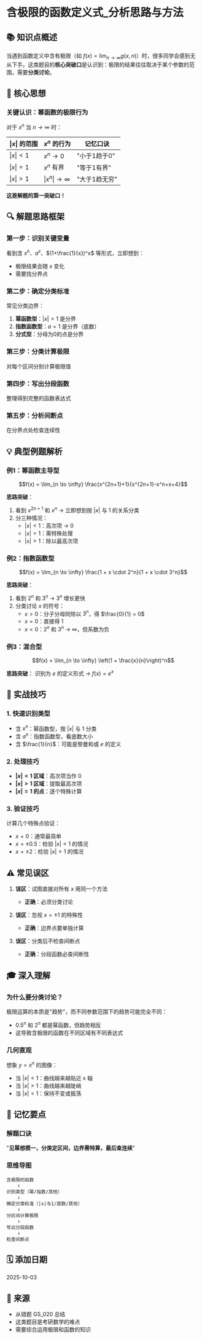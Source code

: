 # 含极限的函数定义式_分析思路与方法

## 📚 知识点概述

当遇到函数定义中含有极限（如 $f(x) = \lim_{n \to \infty} g(x,n)$）时，很多同学会感到无从下手。这类题目的**核心突破口**是认识到：极限的结果往往取决于某个参数的范围，需要**分类讨论**。

## 🎯 核心思想

### 关键认识：幂函数的极限行为

对于 $x^n$ 当 $n \to \infty$ 时：

| $\|x\|$ 的范围 | $x^n$ 的行为 | 记忆口诀 |
|---------------|-------------|---------|
| $\|x\| < 1$ | $x^n \to 0$ | "小于1趋于0" |
| $\|x\| = 1$ | $x^n$ 有界 | "等于1有界" |
| $\|x\| > 1$ | $\|x^n\| \to \infty$ | "大于1趋无穷" |

**这是解题的第一突破口！**

## 🔍 解题思路框架

### 第一步：识别关键变量
看到含 $x^n$、$a^x$、$(1+\frac{1}{x})^x$ 等形式，立即想到：
- 极限结果会随 $x$ 变化
- 需要找分界点

### 第二步：确定分类标准
常见分类边界：
1. **幂函数型**：$|x| = 1$ 是分界
2. **指数函数型**：$a = 1$ 是分界（底数）
3. **分式型**：分母为0的点是分界

### 第三步：分类计算极限
对每个区间分别计算极限值

### 第四步：写出分段函数
整理得到完整的函数表达式

### 第五步：分析间断点
在分界点处检查连续性

## 💡 典型例题解析

### 例1：幂函数主导型
$$f(x) = \lim_{n \to \infty} \frac{x^{2n+1}+1}{x^{2n+1}-x^n+x+4}$$

**思路突破**：
1. 看到 $x^{2n+1}$ 和 $x^n$ → 立即想到按 $|x|$ 与 1 的关系分类
2. 分三种情况：
   - $|x| < 1$：高次项 → 0
   - $|x| = 1$：需特殊处理
   - $|x| > 1$：除以最高次项

### 例2：指数函数型
$$f(x) = \lim_{n \to \infty} \frac{1 + x \cdot 2^n}{1 + x \cdot 3^n}$$

**思路突破**：
1. 看到 $2^n$ 和 $3^n$ → $3^n$ 增长更快
2. 分类讨论 $x$ 的符号：
   - $x > 0$：分子分母同除以 $3^n$，得 $\frac{0}{1} = 0$
   - $x = 0$：直接得 1
   - $x < 0$：$2^n$ 和 $3^n$ → $\infty$，但系数为负

### 例3：混合型
$$f(x) = \lim_{n \to \infty} \left(1 + \frac{x}{n}\right)^n$$

**思路突破**：
识别为 $e$ 的定义形式 → $f(x) = e^x$

## 🔧 实战技巧

### 1. 快速识别类型
- 含 $x^n$：幂函数型，按 $|x|$ 与 1 分类
- 含 $a^n$：指数函数型，看底数大小
- 含 $\frac{1}{n}$：可能是黎曼和或 $e$ 的定义

### 2. 处理技巧
- **$|x| < 1$ 区域**：高次项当作 0
- **$|x| > 1$ 区域**：提取最高次项
- **$|x| = 1$ 的点**：逐个特殊计算

### 3. 验证技巧
计算几个特殊点验证：
- $x = 0$：通常最简单
- $x = \pm 0.5$：检验 $|x| < 1$ 的情况
- $x = \pm 2$：检验 $|x| > 1$ 的情况

## ⚠️ 常见误区

1. **误区**：试图直接对所有 $x$ 用同一个方法
   - **正确**：必须分类讨论

2. **误区**：忽视 $x = \pm 1$ 的特殊性
   - **正确**：边界点要单独计算

3. **误区**：分类后不检查间断点
   - **正确**：分段函数必查间断性

## 🎓 深入理解

### 为什么要分类讨论？

极限运算的本质是"趋势"，而不同参数范围下的趋势可能完全不同：
- $0.5^n$ 和 $2^n$ 都是幂函数，但趋势相反
- 这导致含极限的函数在不同区域有不同表达式

### 几何直观
想象 $y = x^n$ 的图像：
- 当 $|x| < 1$：曲线越来越贴近 x 轴
- 当 $|x| > 1$：曲线越来越陡峭
- 当 $|x| = 1$：保持不变或振荡

## 📌 记忆要点

### 解题口诀
"**见幂想模一，分类定区间，边界需特算，最后查连续**"

### 思维导图
```
含极限的函数
    ↓
识别类型（幂/指数/其他）
    ↓
确定分类标准（|x|与1/底数/其他）
    ↓
分区间计算极限
    ↓
写出分段函数
    ↓
检查间断点
```

## 🗓️ 添加日期
2025-10-03

## 📖 来源
- 从错题 GS_020 总结
- 这类题目是考研数学的难点
- 需要综合运用极限和函数的知识